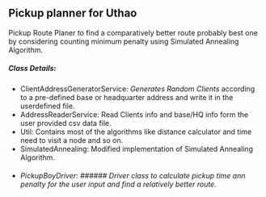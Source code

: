 ## Pickup planner for Uthao

Pickup Route Planer to find a comparatively better route probably best one by considering counting minimum penalty using Simulated Annealing Algorithm.
 
##### Class Details: 
- ClientAddressGeneratorService: *Generates Random Clients* according to a pre-defined base or headquarter address and write it in the userdefined file.
-  	AddressReaderService: Read Clients info and base/HQ info form the user provided csv data file.
-  	Util: Contains most of the algorithms like distance calculator and time need to visit a node and so on. 
-  	SimulatedAnnealing: Modified implementation of Simulated Annealing Algorithm.
-  	###### PickupBoyDriver: ###### Driver class to calculate pickup time ann penalty for the user input and find a relatively better route.

